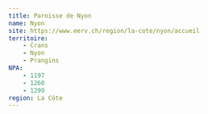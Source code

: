 ```yaml
---
title: Paroisse de Nyon
name: Nyon
site: https://www.eerv.ch/region/la-cote/nyon/accueil
territoire:
    - Crans
    - Nyon
    - Prangins
NPA:
    - 1197
    - 1260
    - 1299
region: La Côte
---
```

